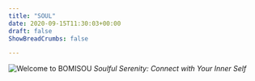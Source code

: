 ```yaml
---
title: "SOUL"
date: 2020-09-15T11:30:03+00:00
draft: false
ShowBreadCrumbs: false

---
```

![Welcome to BOMISOU](/images/body.jpg "Welcome Image")
*Soulful Serenity: Connect with Your Inner Self*



